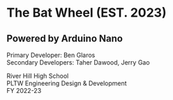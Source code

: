 # The Bat Wheel (EST. 2023)
## Powered by Arduino Nano

Primary Developer: Ben Glaros\
Secondary Developers: Taher Dawood, Jerry Gao

River Hill High School\
PLTW Engineering Design & Development\
FY 2022-23